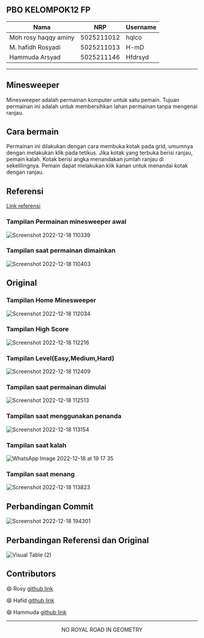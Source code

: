 ## PBO KELOMPOK12 FP
| Nama                      | NRP           |Username           |
|---------------------------|---------------|--------------|
|Moh rosy haqqy aminy       |5025211012     |hqlco          |
|M. hafidh Rosyadi          |5025211013     |H-mD           |
|Hammuda Arsyad             |5025211146     |Hfdrsyd           |

--------

## Minesweeper
Minesweeper adalah permainan komputer untuk satu pemain. Tujuan permainan ini adalah untuk membersihkan lahan permainan tanpa mengenai ranjau. 

## Cara bermain
Permainan ini dilakukan dengan cara membuka kotak pada grid, umumnya dengan melakukan klik pada tetikus. Jika kotak yang terbuka berisi ranjau, pemain kalah. Kotak berisi angka menandakan jumlah ranjau di sekelilingnya. Pemain dapat melakukan klik kanan untuk menandai kotak dengan ranjau.

## Referensi
[Link referensi](https://github.com/AlmasB/FXTutorials/blob/master/src/main/java/com/almasb/minesweeper/MinesweeperApp.java)

### Tampilan Permainan minesweeper awal

![Screenshot 2022-12-18 110339](https://user-images.githubusercontent.com/86828535/208280488-e180efa9-6938-43dd-a86e-d36716333e39.png)



### Tampilan saat permainan dimainkan

![Screenshot 2022-12-18 110403](https://user-images.githubusercontent.com/86828535/208280494-4881d3a5-9c2d-4e8f-80b0-29309790b021.png)










## Original

###  Tampilan Home Minesweeper
![Screenshot 2022-12-18 112034](https://user-images.githubusercontent.com/86828535/208280841-411aca7a-d39d-4ef0-80ac-0c9f3e172e96.png)

### Tampilan High Score

![Screenshot 2022-12-18 112216](https://user-images.githubusercontent.com/86828535/208280883-4dc0f776-8fb1-4bcf-8189-fc59b50fb5ec.png)

### Tampilan Level(Easy,Medium,Hard)

![Screenshot 2022-12-18 112409](https://user-images.githubusercontent.com/86828535/208280928-0fc468dc-b8de-4d2c-824f-7d39c16de2c1.png)

### Tampilan saat permainan dimulai

![Screenshot 2022-12-18 112513](https://user-images.githubusercontent.com/86828535/208280958-0bb25461-99b4-4edf-b030-f40cf74bec0b.png)


### Tampilan saat menggunakan penanda

![Screenshot 2022-12-18 113154](https://user-images.githubusercontent.com/86828535/208281347-d9d6f3ec-5dec-41a8-9c92-6062101d1fe7.png)

### Tampilan saat kalah

![WhatsApp Image 2022-12-18 at 19 17 35](https://user-images.githubusercontent.com/98505313/208297969-727fd5ab-7a2f-45d0-9b5b-462def219c9f.jpeg)

### Tampilan saat menang

![Screenshot 2022-12-18 113823](https://user-images.githubusercontent.com/86828535/208281516-ec50028f-1463-4417-92f5-bb57ae64d888.png)


## Perbandingan Commit

![Screenshot 2022-12-18 194301](https://user-images.githubusercontent.com/86828535/208298618-5c0e5228-23df-482a-8f21-37e18d943b0b.png)




## Perbandingan Referensi dan Original

![Visual Table (2)](https://user-images.githubusercontent.com/86828535/208280507-f08acf21-6908-4f82-94d8-54967f0602e3.jpg)


## Contributors 
😄 Rosy    [github link](https://github.com/hqlco)

😄 Hafid   [github link](https://github.com/Hfdrsyd)

😄 Hammuda [github link](https://github.com/H-mD)

-------
<p align="center"> 
  NO ROYAL ROAD IN GEOMETRY
</p>
